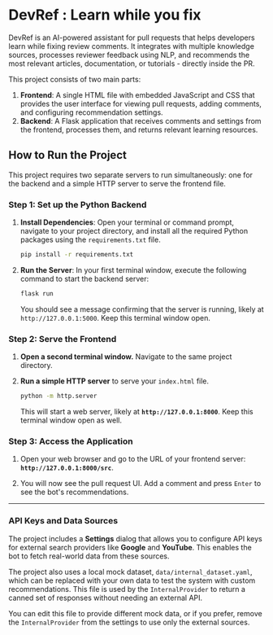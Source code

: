 # DevRef : Learn while you fix
DevRef is an AI-powered assistant for pull requests that helps developers learn while fixing review comments.   It integrates with multiple knowledge sources, processes reviewer feedback using NLP, and recommends the most relevant articles, documentation, or tutorials - directly inside the PR.

This project consists of two main parts:
1.  **Frontend**: A single HTML file with embedded JavaScript and CSS that provides the user interface for viewing pull requests, adding comments, and configuring recommendation settings.
2.  **Backend**: A Flask application that receives comments and settings from the frontend, processes them, and returns relevant learning resources.


## How to Run the Project

This project requires two separate servers to run simultaneously: one for the backend and a simple HTTP server to serve the frontend file.

### Step 1: Set up the Python Backend

1.  **Install Dependencies**: Open your terminal or command prompt, navigate to your project directory, and install all the required Python packages using the `requirements.txt` file.

    ```bash
    pip install -r requirements.txt
    ```

2.  **Run the Server**: In your first terminal window, execute the following command to start the backend server:

    ```bash
    flask run
    ```

    You should see a message confirming that the server is running, likely at `http://127.0.0.1:5000`. Keep this terminal window open.

### Step 2: Serve the Frontend

1.  **Open a second terminal window.** Navigate to the same project directory.

2.  **Run a simple HTTP server** to serve your `index.html` file.

    ```bash
    python -m http.server
    ```

    This will start a web server, likely at **`http://127.0.0.1:8000`**. Keep this terminal window open as well.

### Step 3: Access the Application

1.  Open your web browser and go to the URL of your frontend server: **`http://127.0.0.1:8000/src`**.

2.  You will now see the pull request UI. Add a comment and press `Enter` to see the bot's recommendations.

---

### API Keys and Data Sources

The project includes a **Settings** dialog that allows you to configure API keys for external search providers like **Google** and **YouTube**. This enables the bot to fetch real-world data from these sources.

The project also uses a local mock dataset, `data/internal_dataset.yaml`, which can be replaced with your own data to test the system with custom recommendations. This file is used by the `InternalProvider` to return a canned set of responses without needing an external API.

You can edit this file to provide different mock data, or if you prefer, remove the `InternalProvider` from the settings to use only the external sources.

